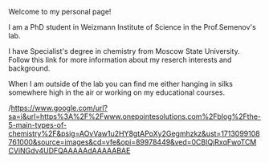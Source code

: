 





Welcome to my personal page!

I am a PhD student in Weizmann Institute of Science in the Prof.Semenov's lab. 

I have Specialist's degree in chemistry from Moscow State University. Follow this link for more information about my reserch interests and background. 

When I am outside of the lab you can find me either hanging in silks somewhere high in the air or working on my educational courses.

/https://www.google.com/url?sa=i&url=https%3A%2F%2Fwww.onepointesolutions.com%2Fblog%2Fthe-5-main-types-of-chemistry%2F&psig=AOvVaw1u2HY8gtAPoXy2Gegmhzkz&ust=1713099108761000&source=images&cd=vfe&opi=89978449&ved=0CBIQjRxqFwoTCMCViNGdv4UDFQAAAAAdAAAAABAE

